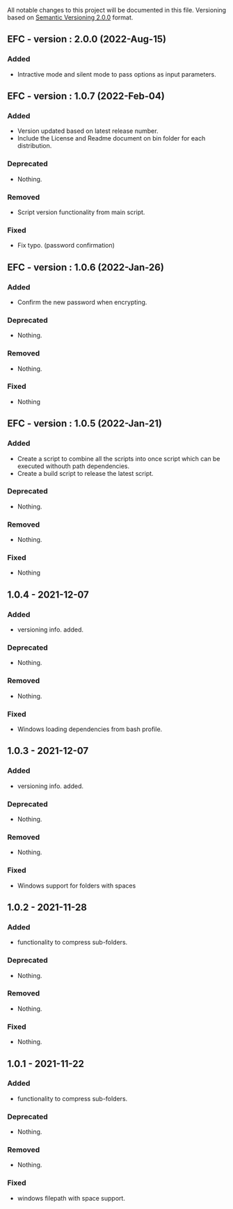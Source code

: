 All notable changes to this project will be documented in this file.
Versioning based on [Semantic Versioning 2.0.0](http://semver.org/) format.

## EFC - version : 2.0.0 (2022-Aug-15)

### Added
- Intractive mode and silent mode to pass options as input parameters.

## EFC - version : 1.0.7 (2022-Feb-04)

### Added
- Version updated based on latest release number.
- Include the License and Readme document on bin folder for each distribution.

### Deprecated
- Nothing.

### Removed
- Script version functionality from main script.

### Fixed
- Fix typo. (password confirmation)


## EFC - version : 1.0.6 (2022-Jan-26)

### Added
- Confirm the new password when encrypting.

### Deprecated
- Nothing.

### Removed
- Nothing.

### Fixed
- Nothing


## EFC - version : 1.0.5 (2022-Jan-21)

### Added
- Create a script to combine all the scripts into once script which can be executed withouth path dependencies.
- Create a build script to release the latest script.

### Deprecated
- Nothing.

### Removed
- Nothing.

### Fixed
- Nothing


## 1.0.4 - 2021-12-07

### Added
- versioning info. added.

### Deprecated
- Nothing.

### Removed
- Nothing.

### Fixed
- Windows loading dependencies from bash profile.


## 1.0.3 - 2021-12-07

### Added
- versioning info. added.

### Deprecated
- Nothing.

### Removed
- Nothing.

### Fixed
- Windows support for folders with spaces


## 1.0.2 - 2021-11-28

### Added
- functionality to compress sub-folders.

### Deprecated
- Nothing.

### Removed
- Nothing.

### Fixed
- Nothing.


## 1.0.1 - 2021-11-22

### Added
- functionality to compress sub-folders.

### Deprecated
- Nothing.

### Removed
- Nothing.

### Fixed
- windows filepath with space support.